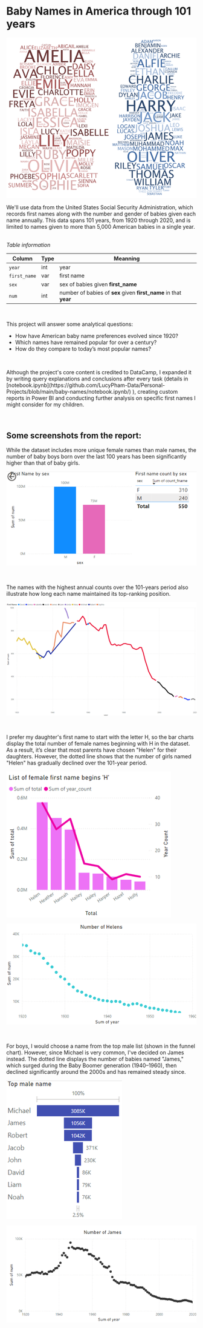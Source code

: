 # Baby Names in America through 101 years

![image.png](/baby-names/Images/names.png)

<p> We'll use data from the United States Social Security Administration, which records first names along with the number and gender of babies given each name annually. This data spans 101 years, from 1920 through 2020, and is limited to names given to more than 5,000 American babies in a single year. </p>


<br> *Table information*

| Column      | Type | Meanning       |
|-------------|-----|------------|
| <code>year</code>    | int  | year   |
| <code>first_name</code>  | var  | first name |
| <code>sex</code> | var  | sex of babies given **first_name** |
| <code>num</code> | int  | number of babies of **sex** given **first_name** in that **year** |

<br>

This project will answer some analytical questions:
* How have American baby name preferences evolved since 1920?
* Which names have remained popular for over a century?
* How do they compare to today’s most popular names?

<br>
<p>Although the project's core content is credited to DataCamp, I expanded it by writing query explanations and conclusions after every task (details in [notebook.ipynb](https://github.com/LucyPham-Data/Personal-Projects/blob/main/baby-names/notebook.ipynb/) ), creating custom reports in Power BI and conducting further analysis on specific first names I might consider for my children. </p>

<br>

## Some screenshots from the report:

While the dataset includes more unique female names than male names, the number of baby boys born over the last 100 years has been significantly higher than that of baby girls.

![image.png](/baby-names/Images/chart_6.png)

<br>

The names with the highest annual counts over the 101-years period also illustrate how long each name maintained its top-ranking position.

![image.png](/baby-names/Images/chart_7.png)

<br>

I prefer my daughter's first name to start with the letter H, so the bar charts display the total number of female names beginning with H in the dataset. As a result, it’s clear that most parents have chosen "Helen" for their daughters. However, the dotted line shows that the number of girls named "Helen" has gradually declined over the 101-year period.

![image.png](/baby-names/Images/chart_8.png)

![image.png](/baby-names/Images/chart_9.png)

<br>

For boys, I would choose a name from the top male list (shown in the funnel chart). However, since Michael is very common, I've decided on James instead. The dotted line displays the number of babies named "James," which surged during the Baby Boomer generation (1940–1960), then declined significantly around the 2000s and has remained steady since.

![image.png](/baby-names/Images/chart_4.png)

![image.png](/baby-names/Images/chart_10.png)
